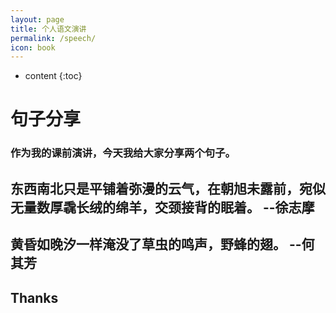 ```yaml
---
layout: page
title: 个人语文演讲
permalink: /speech/
icon: book
---
```

* content
{:toc}

# 句子分享

### 作为我的课前演讲，今天我给大家分享**两个句子**。
       



            
            
                
                
  
## 东西南北只是平铺着弥漫的云气，在朝旭未露前，宛似无量数厚毳长绒的绵羊，交颈接背的眠着。 --徐志摩
 




  
## 黄昏如晚汐一样淹没了草虫的鸣声，野蜂的翅。 --何其芳







## Thanks
